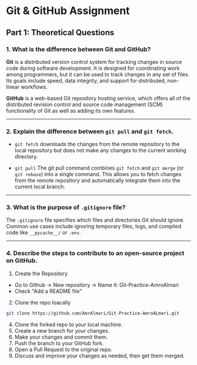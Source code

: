 # Git & GitHub Assignment

## Part 1: Theoretical Questions

### 1. What is the difference between Git and GitHub?

**Git** is a distributed version control system for tracking changes in source code during software development. It is designed for coordinating work among programmers, but it can be used to track changes in any set of files. Its goals include speed, data integrity, and support for distributed, non-linear workflows.

**GitHub** is a web-based Git repository hosting service, which offers all of the distributed revision control and source code management (SCM) functionality of Git as well as adding its own features. 

---

### 2. Explain the difference between `git pull` and `git fetch`.

- `git fetch` downloads the changes from the remote repository to the local repository but does not make any changes to the current working directory.

- `git pull` The git pull command combines `git fetch` and `git merge` (or `git rebase`) into a single command. This allows you to fetch changes from the remote repository and automatically integrate them into the current local branch.

---

### 3. What is the purpose of `.gitignore` file?

The `.gitignore` file specifies which files and directories Git should ignore. Common use cases include ignoring temporary files, logs, and compiled code like `__pycache__/` or `.env`.

---

### 4. Describe the steps to contribute to an open-source project on GitHub.

1. Create the Repository
- Go to Github -> New repository -> Name it: Git-Practice-AmroAlmari
- Check "Add a README file"
  
2. Clone the repo loacally
   
 ```bash
 git clone https://github.com/AmrAlmari/Git-Practice-AmroALmari.git
 ``` 

4. Clone the forked repo to your local machine.
5. Create a new branch for your changes.
6. Make your changes and commit them.
7. Push the branch to your GitHub fork.
8. Open a Pull Request to the original repo.
9. Discuss and improve your changes as needed, then get them merged.
